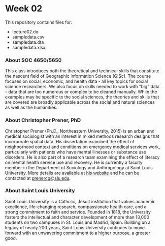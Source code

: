 # Week 02

This repository contains files for:
- lecture02.do 
- sampledata.csv
- sampledata.dta
- sampledata.xlsx

### About SOC 4650/5650
This class introduces both the theoretical and technical skills that constitute the nascent field of Geographic Information Science (GISc). The course focuses on social, economic, and health data - all key topics for social science researchers. We also focus on skills needed to work with “big” data - data that are too numerous or complex to be cleaned manually. While the examples may be specific to the social sciences, the theories and skills that are covered are broadly applicable across the social and natural sciences as well as the humanities. 

### About Christopher Prener, PhD
Christopher Prener (Ph.D., Northeastern University, 2015) is an urban and medical sociologist with an interest in mixed methods research designs that incorporate spatial data. His dissertation examined the effect of neighborhood context and conditions on emergency medical services work, particularly with patients who have mental illnesses or substance use disorders. He is also part of a research team examining the effect of literacy on mental health service use and recovery. He is currently a faculty member in the Department of Sociology and Anthropology at Saint Louis University. More details are available at [his website](http://www.chrisprener.net) and he can be contacted at [prenercg@slu.edu](mailto:prenercg@slu.edu).

### About Saint Louis University
Saint Louis University is a Catholic, Jesuit institution that values academic excellence, life-changing research, compassionate health care, and a strong commitment to faith and service. Founded in 1818, the University fosters the intellectual and character development of more than 13,000 students on two campuses in St. Louis and Madrid, Spain. Building on a legacy of nearly 200 years, Saint Louis University continues to move forward with an unwavering commitment to a higher purpose, a greater good.
